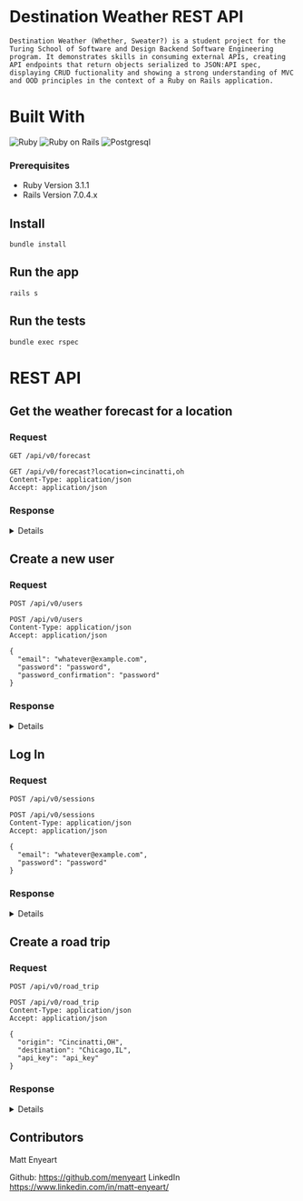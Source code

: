 # Destination Weather REST API

    Destination Weather (Whether, Sweater?) is a student project for the Turing School of Software and Design Backend Software Engineering program. It demonstrates skills in consuming external APIs, creating API endpoints that return objects serialized to JSON:API spec, displaying CRUD fuctionality and showing a strong understanding of MVC and OOD principles in the context of a Ruby on Rails application.

# Built With

  ![Ruby](https://img.shields.io/badge/Ruby-CC342D?style=for-the-badge&logo=ruby&logoColor=white) 
  ![Ruby on Rails](https://img.shields.io/badge/Ruby_on_Rails-CC0000?style=for-the-badge&logo=ruby-on-rails&logoColor=white) 
  ![Postgresql](https://img.shields.io/badge/PostgreSQL-316192?style=for-the-badge&logo=postgresql&logoColor=white)

### Prerequisites

  - Ruby Version 3.1.1
  - Rails Version 7.0.4.x

## Install
    
    bundle install

## Run the app

    rails s

## Run the tests

    bundle exec rspec

# REST API


## Get the weather forecast for a location

### Request

`GET /api/v0/forecast`

    GET /api/v0/forecast?location=cincinatti,oh
    Content-Type: application/json
    Accept: application/json

### Response

<details>
  <pre>
    <code>
    {
    "data": {
        "id": null,
        "type": "forecast",
        "attributes": {
            "current_weather": {
                "last_updated": "2023-04-24 17:00",
                "temperature": 48.9,
                "feels_like": 45.1,
                "humidity": 39,
                "uvi": 4.0,
                "visibility": 9.0,
                "condition": "Partly cloudy",
                "icon": "//cdn.weatherapi.com/weather/64x64/day/116.png"
            },
            "daily_weather": [
                {
                    "date": "2023-04-24",
                    "sunrise": "06:49 AM",
                    "sunset": "08:23 PM",
                    "max_temp": 53.4,
                    "min_temp": 31.6,
                    "condition": "Sunny",
                    "icon": "//cdn.weatherapi.com/weather/64x64/day/113.png"
                },
                {
                    "date": "2023-04-25",
                    "sunrise": "06:47 AM",
                    "sunset": "08:24 PM",
                    "max_temp": 59.5,
                    "min_temp": 33.1,
                    "condition": "Partly cloudy",
                    "icon": "//cdn.weatherapi.com/weather/64x64/day/116.png"
                },
                {
                    "date": "2023-04-26",
                    "sunrise": "06:46 AM",
                    "sunset": "08:25 PM",
                    "max_temp": 60.1,
                    "min_temp": 42.4,
                    "condition": "Partly cloudy",
                    "icon": "//cdn.weatherapi.com/weather/64x64/day/116.png"
                },
                {
                    "date": "2023-04-27",
                    "sunrise": "06:45 AM",
                    "sunset": "08:26 PM",
                    "max_temp": 54.0,
                    "min_temp": 39.7,
                    "condition": "Moderate rain",
                    "icon": "//cdn.weatherapi.com/weather/64x64/day/302.png"
                },
                {
                    "date": "2023-04-28",
                    "sunrise": "06:43 AM",
                    "sunset": "08:27 PM",
                    "max_temp": 59.5,
                    "min_temp": 45.5,
                    "condition": "Patchy rain possible",
                    "icon": "//cdn.weatherapi.com/weather/64x64/day/176.png"
                }
            ],
            "hourly_weather": [
                {
                    "time": "2023-04-24 00:00",
                    "temperature": 35.4,
                    "conditions": "Partly cloudy",
                    "icon": "//cdn.weatherapi.com/weather/64x64/night/116.png"
                },
                {
                    "time": "2023-04-24 01:00",
                    "temperature": 34.9,
                    "conditions": "Partly cloudy",
                    "icon": "//cdn.weatherapi.com/weather/64x64/night/116.png"
                },
                {
                    "time": "2023-04-24 02:00",
                    "temperature": 34.2,
                    "conditions": "Clear",
                    "icon": "//cdn.weatherapi.com/weather/64x64/night/113.png"
                },
                {
                    "time": "2023-04-24 03:00",
                    "temperature": 33.4,
                    "conditions": "Partly cloudy",
                    "icon": "//cdn.weatherapi.com/weather/64x64/night/116.png"
                },
                {
                    "time": "2023-04-24 04:00",
                    "temperature": 33.3,
                    "conditions": "Clear",
                    "icon": "//cdn.weatherapi.com/weather/64x64/night/113.png"
                },
                {
                    "time": "2023-04-24 05:00",
                    "temperature": 32.9,
                    "conditions": "Clear",
                    "icon": "//cdn.weatherapi.com/weather/64x64/night/113.png"
                },
                {
                    "time": "2023-04-24 06:00",
                    "temperature": 32.0,
                    "conditions": "Clear",
                    "icon": "//cdn.weatherapi.com/weather/64x64/night/113.png"
                },
                {
                    "time": "2023-04-24 07:00",
                    "temperature": 31.6,
                    "conditions": "Sunny",
                    "icon": "//cdn.weatherapi.com/weather/64x64/day/113.png"
                },
                {
                    "time": "2023-04-24 08:00",
                    "temperature": 35.1,
                    "conditions": "Sunny",
                    "icon": "//cdn.weatherapi.com/weather/64x64/day/113.png"
                },
                {
                    "time": "2023-04-24 09:00",
                    "temperature": 39.0,
                    "conditions": "Sunny",
                    "icon": "//cdn.weatherapi.com/weather/64x64/day/113.png"
                },
                {
                    "time": "2023-04-24 10:00",
                    "temperature": 42.1,
                    "conditions": "Sunny",
                    "icon": "//cdn.weatherapi.com/weather/64x64/day/113.png"
                },
                {
                    "time": "2023-04-24 11:00",
                    "temperature": 44.6,
                    "conditions": "Sunny",
                    "icon": "//cdn.weatherapi.com/weather/64x64/day/113.png"
                },
                {
                    "time": "2023-04-24 12:00",
                    "temperature": 47.1,
                    "conditions": "Partly cloudy",
                    "icon": "//cdn.weatherapi.com/weather/64x64/day/116.png"
                },
                {
                    "time": "2023-04-24 13:00",
                    "temperature": 49.3,
                    "conditions": "Partly cloudy",
                    "icon": "//cdn.weatherapi.com/weather/64x64/day/116.png"
                },
                {
                    "time": "2023-04-24 14:00",
                    "temperature": 50.9,
                    "conditions": "Partly cloudy",
                    "icon": "//cdn.weatherapi.com/weather/64x64/day/116.png"
                },
                {
                    "time": "2023-04-24 15:00",
                    "temperature": 53.4,
                    "conditions": "Partly cloudy",
                    "icon": "//cdn.weatherapi.com/weather/64x64/day/116.png"
                },
                {
                    "time": "2023-04-24 16:00",
                    "temperature": 53.1,
                    "conditions": "Partly cloudy",
                    "icon": "//cdn.weatherapi.com/weather/64x64/day/116.png"
                },
                {
                    "time": "2023-04-24 17:00",
                    "temperature": 53.1,
                    "conditions": "Partly cloudy",
                    "icon": "//cdn.weatherapi.com/weather/64x64/day/116.png"
                },
                {
                    "time": "2023-04-24 18:00",
                    "temperature": 50.9,
                    "conditions": "Partly cloudy",
                    "icon": "//cdn.weatherapi.com/weather/64x64/day/116.png"
                },
                {
                    "time": "2023-04-24 19:00",
                    "temperature": 50.2,
                    "conditions": "Partly cloudy",
                    "icon": "//cdn.weatherapi.com/weather/64x64/day/116.png"
                },
                {
                    "time": "2023-04-24 20:00",
                    "temperature": 43.9,
                    "conditions": "Partly cloudy",
                    "icon": "//cdn.weatherapi.com/weather/64x64/day/116.png"
                },
                {
                    "time": "2023-04-24 21:00",
                    "temperature": 40.1,
                    "conditions": "Clear",
                    "icon": "//cdn.weatherapi.com/weather/64x64/night/113.png"
                },
                {
                    "time": "2023-04-24 22:00",
                    "temperature": 38.8,
                    "conditions": "Clear",
                    "icon": "//cdn.weatherapi.com/weather/64x64/night/113.png"
                },
                {
                    "time": "2023-04-24 23:00",
                    "temperature": 37.9,
                    "conditions": "Clear",
                    "icon": "//cdn.weatherapi.com/weather/64x64/night/113.png"
                }
            ]
        }
      }
    }
        </code>
  </pre>
</details>

## Create a new user

### Request

`POST /api/v0/users`

    POST /api/v0/users
    Content-Type: application/json
    Accept: application/json

    {
      "email": "whatever@example.com",
      "password": "password",
      "password_confirmation": "password"
    }

### Response
<details>
  <pre>
    <code>
    {
        "data": {
            "id": "1",
            "type": "user",
            "attributes": {
                "email": "whatever@example.com",
                "api_key": "apikey"
            }
        }
    }
      </code>
  </pre>
</details>

## Log In 

### Request

`POST /api/v0/sessions`

    POST /api/v0/sessions
    Content-Type: application/json
    Accept: application/json

    {
      "email": "whatever@example.com",
      "password": "password"
    }

### Response

<details>
  <pre>
    <code>
    {
    "data": {
        "id": "1",
        "type": "user",
        "attributes": {
            "email": "whatever@example.com",
            "api_key": "apikey"
        }
      }
    }
      </code>
  </pre>
</details>  

## Create a road trip

### Request

`POST /api/v0/road_trip`

    POST /api/v0/road_trip
    Content-Type: application/json
    Accept: application/json

    {
      "origin": "Cincinatti,OH",
      "destination": "Chicago,IL",
      "api_key": "api_key"
    }

### Response

<details>
  <pre>
    <code>
    {
    "data": {
        "id": null,
        "type": "road_trip",
        "attributes": {
            "start_city": "Cincinatti,OH",
            "end_city": "Chicago,IL",
            "travel_time": "04:41:30",
            "weather_at_eta": {
                "datetime": "2023-04-24 20:00",
                "temperature": 43.2,
                "condition": "Cloudy"
            }
        }
      }
    }
      </code>
  </pre>
</details>  


## Contributors

Matt Enyeart

Github: https://github.com/menyeart
LinkedIn https://www.linkedin.com/in/matt-enyeart/